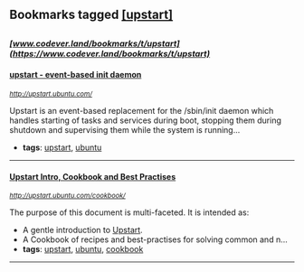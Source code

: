 ## Bookmarks tagged [[upstart]](https://www.codever.land/search?q=[upstart])

_<sup><sup>[www.codever.land/bookmarks/t/upstart](https://www.codever.land/bookmarks/t/upstart)</sup></sup>_
---
#### [upstart - event-based init daemon](http://upstart.ubuntu.com/)
_<sup>http://upstart.ubuntu.com/</sup>_

Upstart is an event-based replacement for the /sbin/init daemon which handles starting of tasks and services during boot, stopping them during shutdown and supervising them while the system is running...
* **tags**: [upstart](../tagged/upstart.md), [ubuntu](../tagged/ubuntu.md)
---
#### [Upstart Intro, Cookbook and Best Practises](http://upstart.ubuntu.com/cookbook/)
_<sup>http://upstart.ubuntu.com/cookbook/</sup>_

The purpose of this document is multi-faceted. It is intended as:

* A gentle introduction to [Upstart](http://upstart.ubuntu.com/).
* A Cookbook of recipes and best-practises for solving common and n...
* **tags**: [upstart](../tagged/upstart.md), [ubuntu](../tagged/ubuntu.md), [cookbook](../tagged/cookbook.md)
---
